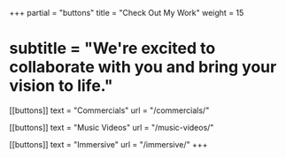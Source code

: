 +++
partial = "buttons"
title = "Check Out My Work"
weight = 15
# subtitle = "We're excited to collaborate with you and bring your vision to life."

[[buttons]]
text = "Commercials"
url = "/commercials/"

[[buttons]]
text = "Music Videos"
url = "/music-videos/"

[[buttons]]
text = "Immersive"
url = "/immersive/"
+++